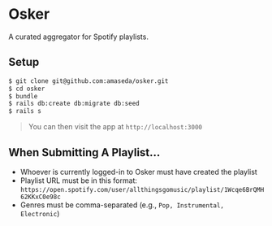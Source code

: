 # Osker

A curated aggregator for Spotify playlists.

## Setup

```bash
$ git clone git@github.com:amaseda/osker.git
$ cd osker
$ bundle
$ rails db:create db:migrate db:seed
$ rails s
```

> You can then visit the app at `http://localhost:3000`

## When Submitting A Playlist...

- Whoever is currently logged-in to Osker must have created the playlist
- Playlist URL must be in this format: `https://open.spotify.com/user/allthingsgomusic/playlist/1Wcqe6BrQMH62KKxC0e98c`
- Genres must be comma-separated (e.g., `Pop, Instrumental, Electronic`)
